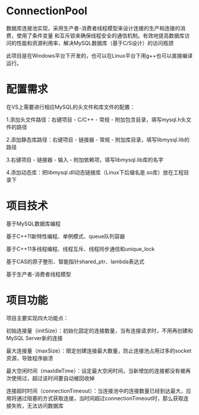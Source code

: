 # ConnectionPool

数据库连接池实现，采用生产者-消费者线程模型来设计连接的生产和连接的消费，使用了条件变量 和互斥锁来确保线程安全的通信机制。有效地提高数据库访问的性能和资源利用率，解决MySQL数据库（基于C/S设计）的访问瓶颈

此项目是在Windows平台下开发的，也可以在Linux平台下用g++也可以直接编译运行。

# 配置需求

在VS上需要进行相应MySQL的头文件和库文件的配置：

1.添加头文件路径：右键项目 - C/C++ - 常规 - 附加包含目录，填写mysql.h头文件的路径

2.添加静态库路径：右键项目 - 链接器 - 常规 - 附加库目录，填写libmysql.lib的路径

3.右键项目 - 链接器 - 输入 - 附加依赖项，填写libmysql.lib库的名字

4.添加动态库：把libmysql.dll动态链接库（Linux下后缀名是.so库）放在工程目录下

# 项目技术

基于MySQL数据库编程

基于C++11新特性编程、单例模式、queue队列容器

基于C++11多线程编程、线程互斥、线程同步通信和unique_lock

基于CAS的原子整形、智能指针shared_ptr、lambda表达式

基于生产者-消费者线程模型

# 项目功能

项目主要实现四大功能点：

初始连接量（initSize）：初始化固定的连接数量，当有连接请求时，不用再创建和MySQL Server新的连接

最大连接量（maxSize）：限定创建连接最大数量，防止连接池占用过多的socket资源，导致程序崩溃

最大空闲时间（maxIdleTime）：设定最大空闲时间，当新增加的连接都没有被再次使用过，超过该时间要自动被回收掉

连接超时时间（connectionTimeout）：当连接池中的连接数量已经到达最大，应用将通过阻塞的方式获取连接，当时间超过connectionTimeout时，那么获取连接失败，无法访问数据库

